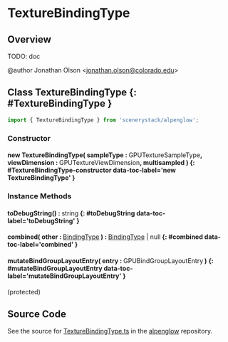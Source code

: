 # TextureBindingType

## Overview

TODO: doc

@author Jonathan Olson &lt;jonathan.olson@colorado.edu&gt;

## Class TextureBindingType {: #TextureBindingType }


```js
import { TextureBindingType } from 'scenerystack/alpenglow';
```
### Constructor

#### new TextureBindingType( sampleType : <span style="font-weight: 400;">GPUTextureSampleType</span>, viewDimension : <span style="font-weight: 400;">GPUTextureViewDimension</span>, multisampled ) {: #TextureBindingType-constructor data-toc-label='new TextureBindingType' }

### Instance Methods

#### toDebugString() : <span style="font-weight: 400;"><span style="color: hsla(calc(var(--md-hue) + 180deg),80%,40%,1);">string</span></span> {: #toDebugString data-toc-label='toDebugString' }

#### combined( other : <span style="font-weight: 400;">[BindingType](../alpenglow/BindingType.md)</span> ) : <span style="font-weight: 400;">[BindingType](../alpenglow/BindingType.md) | <span style="color: hsla(calc(var(--md-hue) + 180deg),80%,40%,1);">null</span></span> {: #combined data-toc-label='combined' }

#### mutateBindGroupLayoutEntry( entry : <span style="font-weight: 400;">GPUBindGroupLayoutEntry</span> ) {: #mutateBindGroupLayoutEntry data-toc-label='mutateBindGroupLayoutEntry' }

(protected)



## Source Code

See the source for [TextureBindingType.ts](https://github.com/phetsims/alpenglow/blob/main/js/webgpu/compute/TextureBindingType.ts) in the [alpenglow](https://github.com/phetsims/alpenglow) repository.
